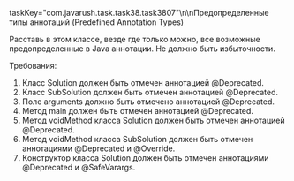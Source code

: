 taskKey="com.javarush.task.task38.task3807"\n\nПредопределенные типы аннотаций (Predefined Annotation Types)

Расставь в этом классе, везде где только можно, все возможные предопределенные в Java аннотации.
Не должно быть избыточности.


Требования:
1.	Класс Solution должен быть отмечен аннотацией @Deprecated.
2.	Класс SubSolution должен быть отмечен аннотацией @Deprecated.
3.	Поле arguments должно быть отмечено аннотацией @Deprecated.
4.	Метод main должен быть отмечен аннотацией @Deprecated.
5.	Метод voidMethod класса Solution должен быть отмечен аннотацией @Deprecated.
6.	Метод voidMethod класса SubSolution должен быть отмечен аннотациями @Deprecated и @Override.
7.	Конструктор класса Solution должен быть отмечен аннотациями @Deprecated и @SafeVarargs.


